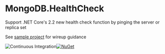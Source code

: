 # MongoDB.HealthCheck
Support .NET Core's 2.2 new health check function by pinging the server or replica set

See [sample project](https://github.com/buvinghausen/MongoDB.HealthCheck/blob/master/sample/MongoDB.HealthCheck.Sample/Program.cs) for wireup guidance

![Continuous Integration](https://github.com/buvinghausen/MongoDB.HealthCheck/workflows/Continuous%20Integration/badge.svg?branch=master)[![NuGet](https://img.shields.io/nuget/v/MongoDB.HealthCheck.svg)](https://www.nuget.org/packages/MongoDB.HealthCheck/)
